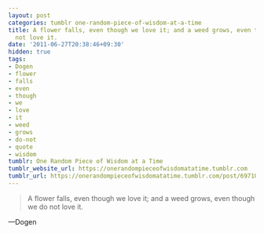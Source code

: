```yaml
---
layout: post
categories: tumblr one-random-piece-of-wisdom-at-a-time
title: A flower falls, even though we love it; and a weed grows, even though we do
  not love it.
date: '2011-06-27T20:38:46+09:30'
hidden: true
tags:
- Dogen
- flower
- falls
- even
- though
- we
- love
- it
- weed
- grows
- do-not
- quote
- wisdom
tumblr: One Random Piece of Wisdom at a Time
tumblr_website_url: https://onerandompieceofwisdomatatime.tumblr.com
tumblr_url: https://onerandompieceofwisdomatatime.tumblr.com/post/6971008882/a-flower-falls-even-though-we-love-it-and-a-weed
---
```

> A flower falls, even though we love it; and a weed grows, even though we do not love it.

—Dogen&nbsp;
